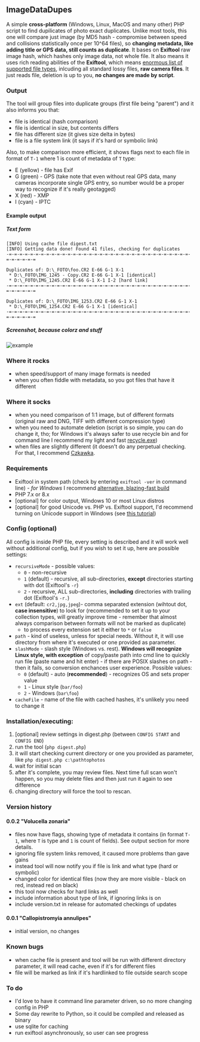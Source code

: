 ## ImageDataDupes
A simple **cross-platform** (Windows, Linux, MacOS and many other) PHP script to find dupilicates of  photo exact duplicates. Unlike most tools, this one will compare just image (by MD5 hash - compromise between speed and collisions statistically once per 10^64 files), so **changing metadata, like adding title or GPS data, still counts as duplicate**. It bases on **Exiftool** raw image hash, which hashes only image data, not whole file. It also means it uses rich reading abilities of the **Exiftool**, which means [enormous list of supported file types](https://exiftool.org/#supported), inlcuding all standard lossy files, **raw camera files**. It just reads file, deletion is up to you, **no changes are made by script**. 

### Output
The tool will group files into duplicate groups (first file being "parent") and it also informs you that:
* file is identical (hash comparison)
* file is identical in size, but contents differs
* file has different size (it gives size delta in bytes)
* file is a file system link (it says if it's hard or symbolic link)

Also, to make comparison more efficient, it shows flags next to each file in format of `T-1` where 1 is count of metadata of `T` type:
* E (yellow) - file has Exif
* G (green) - GPS (take note that even without real GPS data, many cameras incorporate single GPS entry, so number would be a proper way to recognize if it's really geotagged)
* X (red) - XMP
* I (cyan) - IPTC

#### Example output
##### Text form
```
[INFO] Using cache file digest.txt
[INFO] Getting data done! Found 41 files, checking for duplicates
-=-=-=-=-=-=-=-=-=-=-=-=-=-=-=-=-=-=-=-=-=-=-=-=-=-=-=-=-=-=-=-=-=-=-=-=-=-=-=-=

Duplicates of: D:\_FOTO\foo.CR2 E-66 G-1 X-1
 * D:\_FOTO\IMG_1245 - Copy.CR2 E-66 G-1 X-1 [identical]
 * D:\_FOTO\IMG_1245.CR2 E-66 G-1 X-1 I-2 [hard link]
-=-=-=-=-=-=-=-=-=-=-=-=-=-=-=-=-=-=-=-=-=-=-=-=-=-=-=-=-=-=-=-=-=-=-=-=-=-=-=-=

Duplicates of: D:\_FOTO\IMG_1253.CR2 E-66 G-1 X-1
 * D:\_FOTO\IMG_1254.CR2 E-66 G-1 X-1 [identical]
-=-=-=-=-=-=-=-=-=-=-=-=-=-=-=-=-=-=-=-=-=-=-=-=-=-=-=-=-=-=-=-=-=-=-=-=-=-=-=-=
```

##### Screenshot, because colorz and stuff

![example](https://github.com/user-attachments/assets/53d05729-1b0a-47af-a908-b38f728fad9a)


### Where it rocks
* when speed/support of many image formats is needed
* when you often fiddle with metadata, so you got files that have it different 

### Where it socks
* when you need comparison of 1:1 image, but of different formats (original raw and DNG, TIFF with different compression type)
* when you need to automate deletion (script is so simple, you can do change it, tho; for Windows it's always safer to use recycle bin and for command line I recommend my light and fast [recycle.exe](https://github.com/Krzysiu/cmdwinutils))
* when files are slightly different (it doesn't do any perpetual checking. For that, I recommend [Czkawka](https://github.com/qarmin/czkawka).

### Requirements
* Exiftool in system path (check by entering `exiftool -ver` in command line) - *for Windows* I recommend [alternative, blazing-fast build](https://oliverbetz.de/pages/Artikel/ExifTool-for-Windows) 
* PHP 7.x or 8.x
* [optional] for color output, Windows 10 or most Linux distros
* [optional] for good Unicode vs. PHP vs. Exiftool support, I'd recommend turning on Unicode support in Windows (see [this tutorial](https://stackoverflow.com/questions/9514300/text-encoding-on-wscript-arguments/79405392#79405392))

### Config (optional)
All config is inside PHP file, every setting is described and it will work well without additional config, but if you wish to set it up, here are possible settings:
* `recursiveMode` - possible values:
     - `0` - non-recursive
     - `1` (default) - recursive, all sub-directories, **except** directories starting with dot (Exiftool's `-r`)
     - `2` - recursive, ALL sub-directories, **including** directories with trailing dot (Exiftool's `-r.`)
* `ext` (default: `cr2,jpg,jpeg`)- comma separated extension (wihtout dot, **case insensitive**) to look for (recommended to set it up to your collection types, will greatly improve time - remember that almost always comparison between formats will not be marked as duplicate)
     - to process every extension set it either to `*` or `false`
* `path` - kind of useless, unless for special needs. Without it, it will use directory from where it's executed or one provided as parameter.
* `slashMode` - slash style (Windows vs. rest). **Windows will recognize Linux style, with exception** of copy/paste path into cmd line to quickly run file (paste name and hit enter) - if there are POSIX slashes on path - then it fails, so conversion enchances user experience. Possible values:
     - `0`  (default) - auto (**recommended**) - recognizes OS and sets proper value
     - `1` - Linux style (`bar/foo`)
     - `2` - Windows (`bar\foo`)
* `cacheFile` - name of the file with cached hashes, it's unlikely you need to change it

### Installation/executing:
1) [optional] review settings in digest.php (between `CONFIG START` and `CONFIG END`)
2) run the tool (`php digest.php`)
3) it will start checking current directory or one you provided as parameter, like `php digest.php c:\pathtophotos`
4) wait for initial scan
5) after it's complete, you may review files. Next time full scan won't happen, so you may delete files and then just run it again to see difference
6) changing directory will force the tool to rescan. 


### Version history
#### 0.0.2 "Volucella zonaria"
* files now have flags, showing type of metadata it contains (in format `T-1`, where `T` is type and `1` is count of fields). See output section for more details.
* ignoring file system links removed, it caused more problems than gave gains
* instead tool will now notify you if file is link and what type (hard or symbolic)
* changed color for identical files (now they are more visible - black on red, instead red on black)
* this tool now checks for hard links as well
* include information about type of link, if ignoring links is on
* include version.txt in release for automated checkings of updates


#### 0.0.1 "Callopistromyia annulipes" 
* initial version, no changes

### Known bugs
* when cache file is present and tool will be run with different directory parameter, it will read cache, even if it's for different files
* file will be marked as link if it's hardlinked to file outside search scope

### To do
* I'd love to have it command line parameter driven, so no more changing config in PHP
* Some day rewrite to Python, so it could be compiled and released as binary
* use sqlite for caching
* run exiftool asynchronously, so user can see progress
